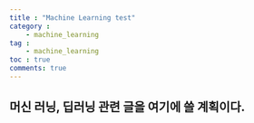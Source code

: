 ```yaml
---
title : "Machine Learning test"
category :
    - machine_learning
tag :
    - machine_learning
toc : true
comments: true
---
```


## 머신 러닝, 딥러닝 관련 글을 여기에 쓸 계획이다.